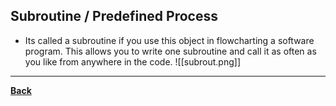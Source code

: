 ## Subroutine / Predefined Process
- Its called a subroutine if you use this object in flowcharting a software program. This allows you to write one subroutine and call it as often as you like from anywhere in the code.
![[subrout.png]]
---
**[Back](COMPROGPrelimCh2.md)**